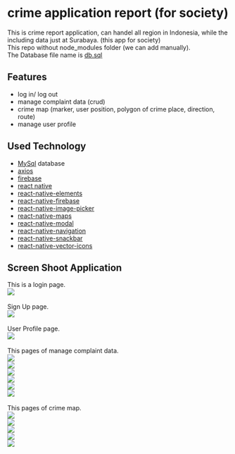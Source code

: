 # crime application report (for society)
This is crime report application, can handel all region in Indonesia, while the including data just at Surabaya. (this app for society) <br>
This repo without node_modules folder (we can add manually).<br>
The Database file name is [db.sql](https://github.com/indracahyae/crimenesia_mobile_society/blob/master/db.sql)

## Features
* log in/ log out
* manage complaint data (crud)
* crime map (marker, user position, polygon of crime place, direction, route)
* manage user profile


## Used Technology
* [MySql](https://www.mysql.com/) database
* [axios](https://www.npmjs.com/package/axios)
* [firebase](https://www.npmjs.com/package/firebase)
* [react native](https://facebook.github.io/react-native/)
* [react-native-elements](https://github.com/react-native-training/react-native-elements)
* [react-native-firebase](https://github.com/invertase/react-native-firebase)
* [react-native-image-picker](https://github.com/react-community/react-native-image-picker)
* [react-native-maps](https://github.com/react-community/react-native-maps)
* [react-native-modal](https://github.com/react-native-community/react-native-modal)
* [react-native-navigation](https://github.com/wix/react-native-navigation)
* [react-native-snackbar](https://github.com/cooperka/react-native-snackbar)
* [react-native-vector-icons](https://github.com/oblador/react-native-vector-icons)

##  Screen Shoot Application
This is a login page.<br>
![](https://github.com/indracahyae/crimenesia_mobile_society/blob/master/img/login.JPEG?raw=true)
<br><br>
Sign Up page.<br>
![](https://github.com/indracahyae/crimenesia_mobile_society/blob/master/img/signUp.JPEG?raw=true)
<br><br>
User Profile page.<br>
![](https://github.com/indracahyae/crimenesia_mobile_society/blob/master/img/userProfile.JPEG?raw=true)
<br><br>
This pages of manage complaint data.<br>
![](https://github.com/indracahyae/crimenesia_mobile_society/blob/master/img/laporList.JPEG?raw=true)
<br>
![](https://github.com/indracahyae/crimenesia_mobile_society/blob/master/img/laporFormCreate.JPEG?raw=true)
<br>
![](https://github.com/indracahyae/crimenesia_mobile_society/blob/master/img/laporFormEdit.JPEG?raw=true)
<br>
![](https://github.com/indracahyae/crimenesia_mobile_society/blob/master/img/laporTKP.png?raw=true)
<br>
![](https://github.com/indracahyae/crimenesia_mobile_society/blob/master/img/laporDetail.JPEG?raw=true)
<br>
![](https://github.com/indracahyae/crimenesia_mobile_society/blob/master/img/laporBuktiList.JPEG?raw=true)
<br><br>
This pages of crime map.<br>
![](https://github.com/indracahyae/crimenesia_mobile_society/blob/master/img/crimeMap.JPEG?raw=true)
<br>
![](https://github.com/indracahyae/crimenesia_mobile_society/blob/master/img/crimeMapMarker.JPEG?raw=true)
<br>
![](https://github.com/indracahyae/crimenesia_mobile_society/blob/master/img/crimeMapMarker2.JPEG?raw=true)
<br>
![](https://github.com/indracahyae/crimenesia_mobile_society/blob/master/img/crimeMapPolygon.JPEG?raw=true)
<br>
![](https://github.com/indracahyae/crimenesia_mobile_society/blob/master/img/crimeMapRoute.JPEG?raw=true)
<br>